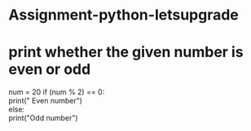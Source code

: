 # Assignment-python-letsupgrade
# print whether the given number is even or odd

num = 20
if (num % 2) == 0:    
print(" Even number")  
else:   
print("Odd number")

